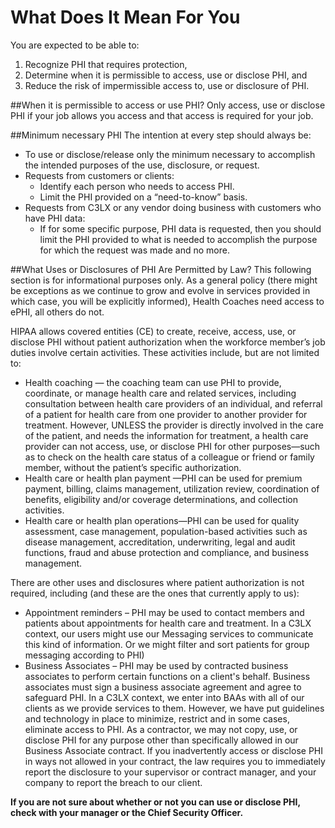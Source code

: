 # What Does It Mean For You

You are expected to be able to:
1. Recognize PHI that requires protection,
2. Determine when it is permissible to access, use or disclose PHI, and
3. Reduce the risk of impermissible access to, use or disclosure of PHI.


##When it is permissible to access or use PHI?
Only access, use or disclose PHI if your job allows you access and that access is required for your job.

##Minimum necessary PHI
The intention at every step should always be:
- To use or disclose/release only the minimum necessary to accomplish the intended purposes of the use, disclosure, or request.
- Requests from customers or clients:
    - Identify each person who needs to access PHI.
    - Limit the PHI provided on a “need-to-know” basis.
- Requests from C3LX or any vendor doing business with customers who have PHI data:
    - If for some specific purpose, PHI data is requested, then you should limit the PHI provided to what is needed to accomplish the purpose for which the request was made and no more.


##What Uses or Disclosures of PHI Are Permitted by Law?
This following section is for informational purposes only. As a general policy (there might be exceptions as we continue to grow and evolve in services provided in which case, you will be explicitly informed), Health Coaches need access to ePHI, all others do not.

HIPAA allows covered entities (CE) to create, receive, access, use, or disclose PHI without patient authorization when the workforce member’s job duties involve certain activities. These activities include, but are not limited to:

- Health coaching — the coaching team can use PHI to provide, coordinate, or manage health care and related services, including consultation between health care providers of an individual, and referral of a patient for health care from one provider to another provider for treatment. However, UNLESS the provider is directly involved in the care of the patient, and needs the information for treatment, a health care provider can not access, use, or disclose PHI for other purposes—such as to check on the health care status of a colleague or friend or family member, without the patient’s specific authorization.
- Health care or health plan payment —PHI can be used for premium payment, billing, claims management, utilization review, coordination of benefits, eligibility and/or coverage determinations, and collection activities.
- Health care or health plan operations—PHI can be used for quality assessment, case management, population-based activities such as disease management, accreditation, underwriting, legal and audit functions, fraud and abuse protection and compliance, and business management.

There are other uses and disclosures where patient authorization is not required, including (and these are the ones that currently apply to us):
- Appointment reminders – PHI may be used to contact members and patients about appointments for health care and treatment. In a C3LX context, our users might use our Messaging services to communicate this kind of information. Or we might filter and sort patients for group messaging according to PHI)
- Business Associates – PHI may be used by contracted business associates to perform certain functions on a client's behalf. Business associates must sign a business associate agreement and agree to safeguard PHI. In a C3LX context, we enter into BAAs with all of our clients as we provide services to them. However, we have put guidelines and technology in place to minimize, restrict and in some cases, eliminate access to PHI. As a contractor, we may not copy, use, or disclose PHI for any purpose other than specifically allowed in our Business Associate contract. If you inadvertently access or disclose PHI in ways not allowed in your contract, the law requires you to immediately report the disclosure to your supervisor or contract manager, and your company to report the breach to our client.


**If you are not sure about whether or not you can use or disclose PHI, check with your manager or the Chief Security Officer.**
